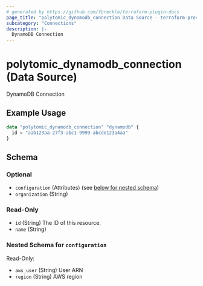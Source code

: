 ```yaml
---
# generated by https://github.com/fbreckle/terraform-plugin-docs
page_title: "polytomic_dynamodb_connection Data Source - terraform-provider-polytomic"
subcategory: "Connections"
description: |-
  DynamoDB Connection
---
```


# polytomic_dynamodb_connection (Data Source)

DynamoDB Connection

## Example Usage

```terraform
data "polytomic_dynamodb_connection" "dynamodb" {
  id = "aab123aa-27f3-abc1-9999-abcde123a4aa"
}
```

<!-- schema generated by tfplugindocs -->
## Schema

### Optional

- `configuration` (Attributes) (see [below for nested schema](#nestedatt--configuration))
- `organization` (String)

### Read-Only

- `id` (String) The ID of this resource.
- `name` (String)

<a id="nestedatt--configuration"></a>
### Nested Schema for `configuration`

Read-Only:

- `aws_user` (String) User ARN
- `region` (String) AWS region


